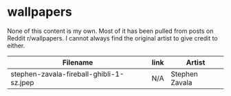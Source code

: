 # wallpapers
None of this content is my own. Most of it has been pulled from posts on Reddit r/wallpapers. I cannot always find the
original artist to give credit to either.

| Filename  | link   | Artist   |
|-------------- | -------------- | -------------- |
| stephen-zavala-fireball-ghibli-1-sz.jpep    | N/A     | Stephen Zavala     |

